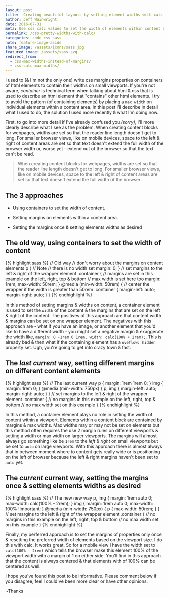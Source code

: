 ```yaml
---
layout: post
title:  Creating beautiful layouts by setting element widths with calc
author: Jeff Wainwright
date: 2016-07-31
meta: Use css calc values to set the width of elements within content blocks & create beautiful layouts, for devices especially
permalink: /css-pretty-widths-with-calc/
categories: code css sass
note: feature-image-aside
share_image: /assets/icons/sass.jpg
featured_image: /assets/sass.svg
redirect_from:
  - css-max-widths-instead-of-margins/
  - css-calc-max-widths/
---
```


I used to (& I'm not the only one) write css margins properties on containers of html elements to contain their widths on small viewports. If you're not aware, _container_ is technical term when talking about html & css that is used to describe an html element that "contains" other html elements. I try to avoid the pattern (of containing elements) by placing a `max width` on individual elements within a content area. In this post I'll describe in detail what I used to do, the solution I used more recently & what I'm doing now. 

First, to go into more detail if I've already confused you _(sorry)_, I'll more clearly describe what I see as the problem. When creating content blocks for webpages, widths are set so that the reader line length doesn't get to long. For smaller browser views, like on mobile devices, space to the left & right of content areas are set so that text doesn't extend the full width of the browser width or, worse yet - extend out of the browser so that the text can't be read. 

> When creating content blocks for webpages, widths are set so that the reader line length doesn't get to long. For smaller browser views, like on mobile devices, space to the left & right of content areas are set so that text doesn't extend the full width of the browser

## The 3 approaches

- Using containers to set the width of content.

- Setting margins on elements within a content area.

- Setting the margins once & setting elements widths as desired 


## The old way, using containers to set the width of content

{% highlight sass %}
	// Old way
	// don't worry about the margins on content elements 
	p {
		// Note 
		// there is no width set
		margin: 0;
	}
	// set margins to the left & right of the wrapper element
	.container {
		// margins are set in this example on the left, right, top & bottom
		// max width is set here too
		margin: 1rem;
		max-width: 50rem;
	}
	@media (min-width: 50rem) {
		// center the wrapper if the width is greater than 50rem
		.container {
			margin-left: auto;
			margin-right: auto;
		}
	}
{% endhighlight %}

In this method of setting margins & widths on content, a container element is used to set the `width` of the content & the margins that are set on the left & right of the content. The positives of this approach are that content width & margins can be set on one wrapper element. The negatives with this approach are - what if you have an image, or another element that you'd like to have a different width - you might set a negative margin & exaggerate the width like, `margin: 0 -1rem 0 1rem, width: calc(100% + 2rem);`. This is already bad & then what if the containing element has a `oveflow: hidden` property set. Ugh, you're going to get into crazy town & fast. 

## The _last current_ way, setting different margins on different content elements

{% highlight sass %}
	// The last current way
	p {
		margin: 1rem 1rem 0;
	}
	img {
		margin: 1rem 0;
	}
	@media (min-width: 750px) {
		p,
		img {
			margin-left: auto;
			margin-right: auto;
		}
	}
	// set margins to the left & right of the wrapper element
	.container {
		// no margins in this example on the left, right, top & bottom
		// no max width set on this example
	}
{% endhighlight %}

In this method, a container element plays no role in setting the width of content within a viewport. Elements within a content block are contained by margins & max widths. Max widths may or may not be set on elements but this method often requires the use 2 margin rules on different viewports & setting a width or max width on larger viewports. The margins will almost always go something like be `1rem` to the _left_ & _right_ on small viewports but be set to `auto` on large viewports. With this approach there is almost always that in between moment where to content gets really wide or is positioning on the left of browser because the left & right margins haven't been set to `auto` yet. 

## The _current_ current way, setting the margins once & setting elements widths as desired 

{% highlight sass %}
	// The new new way
	p,
	img {
		margin: 1rem auto 0;
		max-width: calc(100% - 2rem);
	}
	img {
		margin: 1rem  auto 0;
		max-width: 100% !important;
	}
	@media (min-width: 750px) {
		p {
			max-width: 50rem;
		}
	}
	// set margins to the left & right of the wrapper element
	.container {
		// no margins in this example on the left, right, top & bottom
		// no max width set on this example
	}
{% endhighlight %}

Finally, my perferred approach is to set the margins of properties only once & resetting the preferred width of elements based on the viewport size. I do this with calc. It works great. So for a mobile view I have the width set to `calc(100% - 2rem)` which tells the browser make this element 100% of the viewport width with a margin of 1 on either side. You'll find in this approach that the content is always centered & that elements with of 100% can be centered as well.

I hope you've found this post to be informative. Please comment below if you disagree, feel I could've been more clear or have other opinions. 

~Thanks


